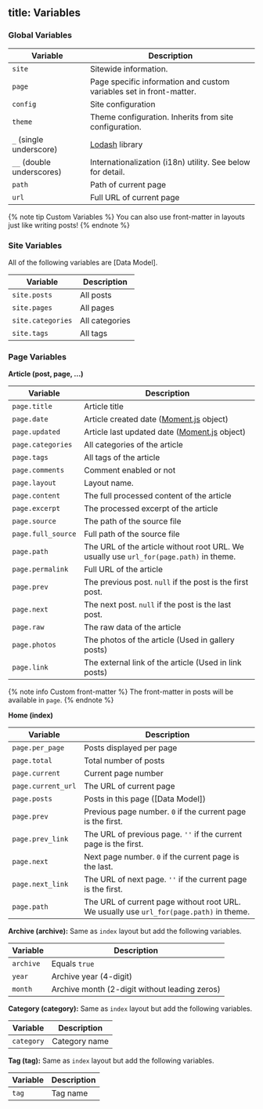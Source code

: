 title: Variables
---
### Global Variables

Variable | Description
--- | ---
`site` | Sitewide information.
`page` | Page specific information and custom variables set in front-matter.
`config` | Site configuration
`theme` | Theme configuration. Inherits from site configuration.
`_` (single underscore) | [Lodash](http://lodash.com/) library
`__` (double underscores) | Internationalization (i18n) utility. See below for detail.
`path` | Path of current page
`url` | Full URL of current page

{% note tip Custom Variables %}
You can also use front-matter in layouts just like writing posts!
{% endnote %}

### Site Variables

All of the following variables are [Data Model].

Variable | Description
--- | ---
`site.posts` | All posts
`site.pages` | All pages
`site.categories` | All categories
`site.tags` | All tags

### Page Variables

**Article (post, page, ...)**

Variable | Description
--- | ---
`page.title` | Article title
`page.date` | Article created date ([Moment.js] object)
`page.updated` | Article last updated date ([Moment.js] object)
`page.categories` | All categories of the article
`page.tags` | All tags of the article
`page.comments` | Comment enabled or not
`page.layout` | Layout name.
`page.content` | The full processed content of the article
`page.excerpt` | The processed excerpt of the article
`page.source` | The path of the source file
`page.full_source` | Full path of the source file
`page.path` | The URL of the article without root URL. We usually use `url_for(page.path)` in theme.
`page.permalink` | Full URL of the article
`page.prev` | The previous post. `null` if the post is the first post.
`page.next` | The next post. `null` if the post is the last post.
`page.raw` | The raw data of the article
`page.photos` | The photos of the article (Used in gallery posts)
`page.link` | The external link of the article (Used in link posts)

{% note info Custom front-matter %}
The front-matter in posts will be available in `page`.
{% endnote %}

**Home (index)**

Variable | Description
--- | ---
`page.per_page` | Posts displayed per page
`page.total` | Total number of posts
`page.current` | Current page number
`page.current_url` | The URL of current page
`page.posts` | Posts in this page ([Data Model])
`page.prev` | Previous page number. `0` if the current page is the first.
`page.prev_link` | The URL of previous page. `''` if the current page is the first.
`page.next` | Next page number. `0` if the current page is the last.
`page.next_link` | The URL of next page. `''` if the current page is the first.
`page.path` | The URL of current page without root URL. We usually use `url_for(page.path)` in theme.

**Archive (archive):** Same as `index` layout but add the following variables.

Variable | Description
--- | ---
`archive` | Equals `true`
`year` | Archive year (4-digit)
`month` | Archive month (2-digit without leading zeros)

**Category (category):** Same as `index` layout but add the following variables.

Variable | Description
--- | ---
`category` | Category name

**Tag (tag):** Same as `index` layout but add the following variables.

Variable | Description
--- | ---
`tag` | Tag name

[Moment.js]: http://momentjs.com/